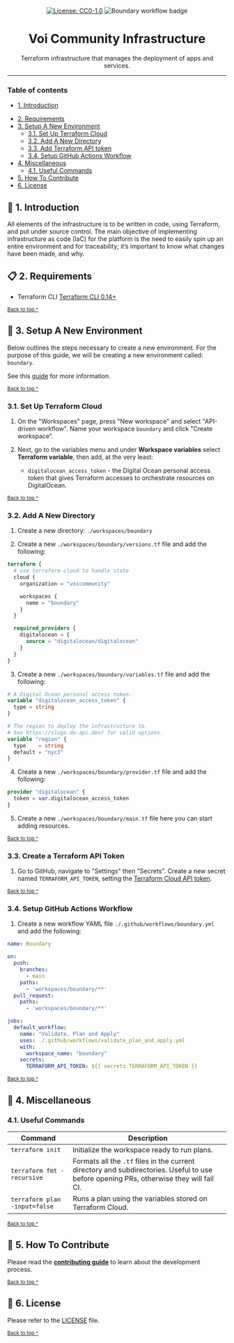 <div align="center">

[![License: CC0-1.0](https://img.shields.io/badge/License-CC0_1.0-brightgreen.svg)](./LICENSE)
![Boundary workflow badge](https://github.com/voi-community/infrastructure/actions/workflows/boundary.yml/badge.svg?branch=main)

</div>

<h1 align="center">
  Voi Community Infrastructure
</h1>

<p align="center">
  Terraform infrastructure that manages the deployment of apps and services.
</p>

---

### Table of contents

* [1. Introduction](#-1-introduction)
- [2. Requirements](#-2-requirements)
- [3. Setup A New Environment](#-3-setup-a-new-environment)
    * [3.1. Set Up Terraform Cloud](#31-set-up-terraform-cloud)
    * [3.2. Add A New Directory](#32-add-a-new-directory)
    * [3.3. Add Terraform API token](#33-add-terraform-api-token)
    * [3.4. Setup GitHub Actions Workflow](#34-setup-github-actions-workflow)
- [4. Miscellaneous](#-4-miscellaneous)
    * [4.1. Useful Commands](#41-useful-commands)
- [5. How To Contribute](#-5-how-to-contribute)
- [6. License](#-6-license)

## 🎉 1. Introduction

All elements of the infrastructure is to be written in code, using Terraform, and put under source control. The main objective of implementing infrastructure as code (IaC) for the platform is the need to easily spin up an entire environment and for traceability; it’s important to know what changes have been made, and why.

## 📋 2. Requirements

* Terraform CLI [Terraform CLI 0.14+](https://www.terraform.io/downloads.html)

<sup>[Back to top ^][table-of-contents]</sup>

## 📐 3. Setup A New Environment

Below outlines the steps necessary to create a new environment. For the purpose of this guide, we will be creating a new environment called: `boundary`.

See this [guide](https://learn.hashicorp.com/tutorials/terraform/github-actions) for more information. 

<sup>[Back to top ^][table-of-contents]</sup>

### 3.1. Set Up Terraform Cloud

1. On the "Workspaces" page, press "New workspace" and select "API-driven workflow". Name your workspace `boundary` and click "Create workspace".

2. Next, go to the variables menu and under **Workspace variables** select **Terraform variable**, then add, at the very least:
    * `digitalocean_access_token` - the Digital Ocean personal access token that gives Terraform accesses to orchestrate resources on DigitalOcean.

<sup>[Back to top ^][table-of-contents]</sup>

### 3.2. Add A New Directory

1. Create a new directory: `./workspaces/boundary`

2. Create a new `./workspaces/boundary/versions.tf` file and add the following:
```terraform
terraform {
  # use terraform cloud to handle state
  cloud {
    organization = "voicommunity"

    workspaces {
      name = "boundary"
    }
  }

  required_providers {
    digitalocean = {
      source = "digitalocean/digitalocean"
    }
  }
}
```

3. Create a new `./workspaces/boundary/variables.tf` file and add the following:
```terraform
# A Digital Ocean personal access token.
variable "digitalocean_access_token" {
  type = string
}

# The region to deploy the infrastructure to.
# See https://slugs.do-api.dev/ for valid options.
variable "region" {
  type    = string
  default = "nyc3"
}
```

4. Create a new `./workspaces/boundary/provider.tf` file and add the following:
```terraform
provider "digitalocean" {
  token = var.digitalocean_access_token
}
```

5. Create a new `./workspaces/boundary/main.tf` file here you can start adding resources.

<sup>[Back to top ^][table-of-contents]</sup>

### 3.3. Create a Terraform API Token

1. Go to GitHub, navigate to "Settings" then "Secrets". Create a new secret named `TERRAFORM_API_TOKEN`, setting the [Terraform Cloud API token](https://app.terraform.io/app/aetherisnova/settings/authentication-tokens).

<sup>[Back to top ^][table-of-contents]</sup>

### 3.4. Setup GitHub Actions Workflow

1. Create a new workflow YAML file `./.github/workflows/boundary.yml` and add the following:
```yaml
name: Boundary

on:
  push:
    branches:
      - main
    paths:
      - 'workspaces/boundary/**'
  pull_request:
    paths:
      - 'workspaces/boundary/**'

jobs:
  default_workflow:
    name: "Validate, Plan and Apply"
    uses: ./.github/workflows/validate_plan_and_apply.yml
    with:
      workspace_name: "boundary"
    secrets:
      TERRAFORM_API_TOKEN: ${{ secrets.TERRAFORM_API_TOKEN }}
```

<sup>[Back to top ^][table-of-contents]</sup>

## 📑 4. Miscellaneous

### 4.1. Useful Commands

| Command                       | Description                                                                                                                             |
|-------------------------------|-----------------------------------------------------------------------------------------------------------------------------------------|
| `terraform init`              | Initialize the workspace ready to run plans.                                                                                            |
| `terraform fmt -recursive`    | Formats all the `.tf` files in the current directory and subdirectories. Useful to use before opening PRs, otherwise they will fail CI. |
| `terraform plan -input=false` | Runs a plan using the variables stored on Terraform Cloud.                                                                              |

<sup>[Back to top ^][table-of-contents]</sup>

## 👏 5. How To Contribute

Please read the [**contributing guide**](./CONTRIBUTING.md) to learn about the development process.

<sup>[Back to top ^][table-of-contents]</sup>

## 📄 6. License

Please refer to the [LICENSE](./LICENSE) file.

<sup>[Back to top ^][table-of-contents]</sup>

<!-- links -->
[table-of-contents]: #table-of-contents

